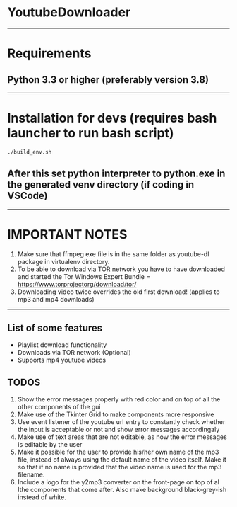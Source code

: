 # YoutubeDownloader

---

# Requirements

## Python 3.3 or higher (preferably version 3.8)

---

# Installation for devs (requires bash launcher to run bash script)

```
./build_env.sh
```

## After this set python interpreter to python.exe in the generated venv directory (if coding in VSCode)

---

# IMPORTANT NOTES

1. Make sure that ffmpeg exe file is in the same folder as youtube-dl package in virtualenv directory.
2. To be able to download via TOR network you have to have downloaded and started the Tor Windows Expert Bundle = https://www.torprojectorg/download/tor/
3. Downloading video twice overrides the old first download! (applies to mp3 and mp4 downloads)

---

## List of some features

- Playlist download functionality
- Downloads via TOR network (Optional)
- Supports mp4 youtube videos

## TODOS

1. Show the error messages properly with red color and on top of all the other components of the gui
2. Make use of the Tkinter Grid to make components more responsive
3. Use event listener of the youtube url entry to constantly check whether the input is acceptable or not and show error messages accordingaly
4. Make use of text areas that are not editable, as now the error messages is editable by the user
5. Make it possible for the user to provide his/her own name of the mp3 file, instead of always using the default name of the video itself. Make it so that if no name is provided that the video name is used for the mp3 filename.
6. Include a logo for the y2mp3 converter on the front-page on top of al lthe components that come after. Also make background black-grey-ish instead of white.
